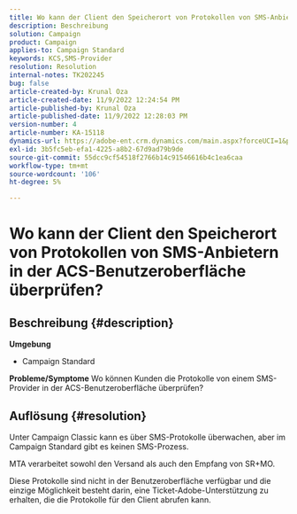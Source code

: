 ```yaml
---
title: Wo kann der Client den Speicherort von Protokollen von SMS-Anbietern in der ACS-Benutzeroberfläche überprüfen?
description: Beschreibung
solution: Campaign
product: Campaign
applies-to: Campaign Standard
keywords: KCS,SMS-Provider
resolution: Resolution
internal-notes: TK202245
bug: false
article-created-by: Krunal Oza
article-created-date: 11/9/2022 12:24:54 PM
article-published-by: Krunal Oza
article-published-date: 11/9/2022 12:28:03 PM
version-number: 4
article-number: KA-15118
dynamics-url: https://adobe-ent.crm.dynamics.com/main.aspx?forceUCI=1&pagetype=entityrecord&etn=knowledgearticle&id=54638f7f-2960-ed11-9562-6045bd0067ea
exl-id: 3b5fc5eb-efa1-4225-a8b2-67d9ad79b9de
source-git-commit: 55dcc9cf54518f2766b14c91546616b4c1ea6caa
workflow-type: tm+mt
source-wordcount: '106'
ht-degree: 5%

---
```


# Wo kann der Client den Speicherort von Protokollen von SMS-Anbietern in der ACS-Benutzeroberfläche überprüfen?

## Beschreibung {#description}

<b>Umgebung</b>
- Campaign Standard



<b>Probleme/Symptome</b>
Wo können Kunden die Protokolle von einem SMS-Provider in der ACS-Benutzeroberfläche überprüfen?


## Auflösung {#resolution}


Unter Campaign Classic kann es über SMS-Protokolle überwachen, aber im Campaign Standard gibt es keinen SMS-Prozess.

MTA verarbeitet sowohl den Versand als auch den Empfang von SR+MO.

Diese Protokolle sind nicht in der Benutzeroberfläche verfügbar und die einzige Möglichkeit besteht darin, eine Ticket-Adobe-Unterstützung zu erhalten, die die Protokolle für den Client abrufen kann.
